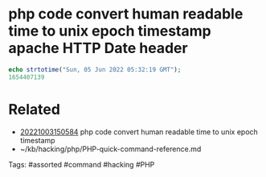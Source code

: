 # php code convert human readable time to unix epoch timestamp apache HTTP Date header
```php
echo strtotime("Sun, 05 Jun 2022 05:32:19 GMT");
1654407139
```

# Related
- [20221003150584](/zet/20221003150584/README.md) php code convert human readable time to unix epoch timestamp
- ~/kb/hacking/php/PHP-quick-command-reference.md

Tags:
    #assorted #command #hacking #PHP
